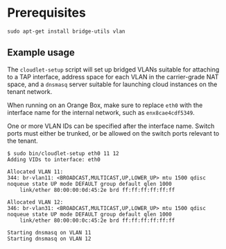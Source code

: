# Prerequisites

    sudo apt-get install bridge-utils vlan


## Example usage

The `cloudlet-setup` script will set up bridged VLANs suitable for attaching to
a TAP interface, address space for each VLAN in the carrier-grade NAT space,
and a `dnsmasq` server suitable for launching cloud instances on the tenant
network.

When running on an Orange Box, make sure to replace `eth0` with the interface
name for the internal network, such as `enx8cae4cdf5349`.

One or more VLAN IDs can be specified after the interface name. Switch ports
must either be trunked, or be allowed on the switch ports relevant to the
tenant.

    $ sudo bin/cloudlet-setup eth0 11 12
    Adding VIDs to interface: eth0

    Allocated VLAN 11:
    344: br-vlan11: <BROADCAST,MULTICAST,UP,LOWER_UP> mtu 1500 qdisc noqueue state UP mode DEFAULT group default qlen 1000
        link/ether 80:00:00:0d:45:2e brd ff:ff:ff:ff:ff:ff

    Allocated VLAN 12:
    346: br-vlan31: <BROADCAST,MULTICAST,UP,LOWER_UP> mtu 1500 qdisc noqueue state UP mode DEFAULT group default qlen 1000
        link/ether 80:00:00:0c:45:2e brd ff:ff:ff:ff:ff:ff

    Starting dnsmasq on VLAN 11
    Starting dnsmasq on VLAN 12

